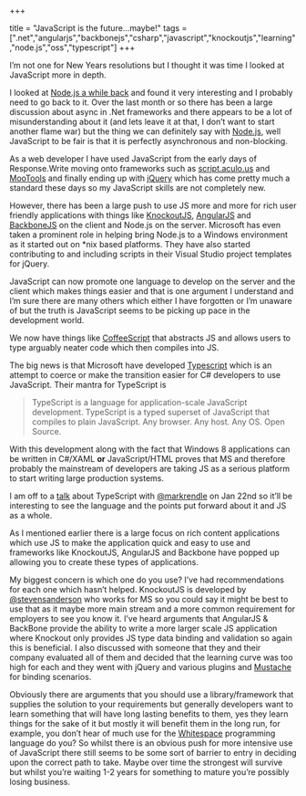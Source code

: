 +++

title = "JavaScript is the future…maybe!"
tags = [".net","angularjs","backbonejs","csharp","javascript","knockoutjs","learning","node.js","oss","typescript"]
+++

I’m not one for New Years resolutions but I thought it was time I looked at JavaScript more in depth.

I looked at [Node.js a while back][1] and found it very interesting and I probably need to go back to it. Over the last month or so there has been a large discussion about async in .Net frameworks and there appears to be a lot of misunderstanding about it (and lets leave it at that, I don’t want to start another flame war) but the thing we can definitely say with [Node.js][2], well JavaScript to be fair is that it is perfectly asynchronous and non-blocking.

As a web developer I have used JavaScript from the early days of Response.Write moving onto frameworks such as [script.aculo.us][3] and [MooTools][4] and finally ending up with [jQuery][5] which has come pretty much a standard these days so my JavaScript skills are not completely new.

However, there has been a large push to use JS more and more for rich user friendly applications with things like [KnockoutJS][6], [AngularJS][7] and [BackboneJS][8] on the client and Node.js on the server. Microsoft has even taken a prominent role in helping bring Node.js to a Windows environment as it started out on *nix based platforms. They have also started contributing to and including scripts in their Visual Studio project templates for jQuery.

<!--more-->

JavaScript can now promote one language to develop on the server and the client which makes things easier and that is one argument I understand and I’m sure there are many others which either I have forgotten or I’m unaware of but the truth is JavaScript seems to be picking up pace in the development world.

We now have things like [CoffeeScript][9] that abstracts JS and allows users to type arguably neater code which then compiles into JS.

The big news is that Microsoft have developed [Typescript][10] which is an attempt to coerce or make the transition easier for C# developers to use JavaScript. Their mantra for TypeScript is

> TypeScript is a language for application-scale JavaScript development. TypeScript is a typed superset of JavaScript that compiles to plain JavaScript. Any browser. Any host. Any OS. Open Source.

With this development along with the fact that Windows 8 applications can be written in C#/XAML **or** JavaScript/HTML proves that MS and therefore probably the mainstream of developers are taking JS as a serious platform to start writing large production systems.

I am off to a [talk][11] about TypeScript with [@markrendle][12] on Jan 22nd so it’ll be interesting to see the language and the points put forward about it and JS as a whole.

As I mentioned earlier there is a large focus on rich content applications which use JS to make the application quick and easy to use and frameworks like KnockoutJS, AngularJS and Backbone have popped up allowing you to create these types of applications.

My biggest concern is which one do you use? I’ve had recommendations for each one which hasn’t helped. KnockoutJS is developed by [@stevensanderson][13] who works for MS so you could say it might be best to use that as it maybe more main stream and a more common requirement for employers to see you know it. I’ve heard arguments that AngularJS &amp; BackBone provide the ability to write a more larger scale JS application where Knockout only provides JS type data binding and validation so again this is beneficial. I also discussed with someone that they and their company evaluated all of them and decided that the learning curve was too high for each and they went with jQuery and various plugins and [Mustache][14] for binding scenarios.

Obviously there are arguments that you should use a library/framework that supplies the solution to your requirements but generally developers want to learn something that will have long lasting benefits to them, yes they learn things for the sake of it but mostly it will benefit them in the long run, for example, you don’t hear of much use for the [Whitespace][15] programming language do you? So whilst there is an obvious push for more intensive use of JavaScript there still seems to be some sort of barrier to entry in deciding upon the correct path to take. Maybe over time the strongest will survive but whilst you’re waiting 1-2 years for something to mature you’re possibly losing business.

   [1]: http://blog.jonathanchannon.com/2012/10/08/node-js-express-hello-world-formula-1-style/ (Node.js, Express, Hello World Formula 1 Style)
   [2]: http://nodejs.org/
   [3]: http://script.aculo.us/
   [4]: http://mootools.net/
   [5]: http://jquery.com/
   [6]: http://knockoutjs.com/
   [7]: http://angularjs.org/
   [8]: http://backbonejs.org/
   [9]: http://coffeescript.org/
   [10]: http://www.typescriptlang.org/
   [11]: http://www.dotnetdevnet.com/Meetings/tabid/54/EntryID/73/Default.aspx
   [12]: http://twitter.com/markrendle
   [13]: http://twitter.com/stevensanderson
   [14]: http://mustache.github.com/
   [15]: http://compsoc.dur.ac.uk/whitespace/
  
